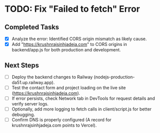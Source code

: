 # TODO: Fix "Failed to fetch" Error

## Completed Tasks

- [x] Analyze the error: Identified CORS origin mismatch as likely cause.
- [x] Add "https://krushnrajsinhjadeja.com" to CORS origins in backend/app.js for both production and development.

## Next Steps

- [ ] Deploy the backend changes to Railway (nodejs-production-da51.up.railway.app).
- [ ] Test the contact form and project loading on the live site (https://krushnrajsinhjadeja.com).
- [ ] If error persists, check Network tab in DevTools for request details and verify server logs.
- [ ] Optionally, add more logging to fetch calls in client/script.js for better debugging.
- [ ] Confirm DNS is properly configured (A record for krushnrajsinhjadeja.com points to Vercel).
